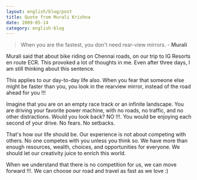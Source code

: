 ```yaml
---
layout: english/blog/post
title: Quote from Murali Krishna
date: 2009-05-14
category: english-blog
---
```


> When you are the fastest, you don't need rear-view mirrors. - **Murali**

Murali said that about bike riding on Chennai roads, on our trip to IG Resorts en route ECR. This provoked a lot of thoughts in me. Even after three days, I am still thinking about this sentence.

This applies to our day-to-day life also. When you fear that someone else might be faster than you, you look in the rearview mirror, instead of the road ahead for you !!!

Imagine that you are on an empty race track or an infinite landscape. You are driving your favorite power machine, with no roads, no traffic, and no other distractions. Would you look back? NO !!!. You would be enjoying each second of your drive. No fears. No setbacks.

That's how our life should be. Our experience is not about competing with others. No one competes with you unless you think so. We have more than enough resources, wealth, choices, and opportunities for everyone. We should let our creativity juice to enrich this world.

When we understand that there is no competition for us, we can move forward !!!. We can choose our road and travel as fast as we love :)
